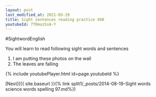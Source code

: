 ```yaml
---
layout: post
last_modified_at: 2021-03-29
title: Sight sentences reading practice 498
youtubeId: 7T0mozSsA-Y
---
```

 
#SightwordEnglish


You will learn to read following sight words and sentences

1) I am putting these photos on the wall
2) The leaves are falling
 
{% include youtubePlayer.html id=page.youtubeId %}
 
 

[Next]({{ site.baseurl }}{% link  split1/_posts/2014-08-19-Sight words science words spelling 97.md%})
 
